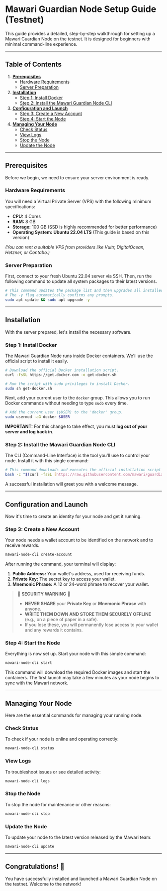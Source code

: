 # Mawari Guardian Node Setup Guide (Testnet)

This guide provides a detailed, step-by-step walkthrough for setting up a Mawari Guardian Node on the testnet. It is designed for beginners with minimal command-line experience.

---

## Table of Contents
1.  [**Prerequisites**](#prerequisites)
    -   [Hardware Requirements](#hardware-requirements)
    -   [Server Preparation](#server-preparation)
2.  [**Installation**](#installation)
    -   [Step 1: Install Docker](#step-1-install-docker)
    -   [Step 2: Install the Mawari Guardian Node CLI](#step-2-install-the-mawari-guardian-node-cli)
3.  [**Configuration and Launch**](#configuration-and-launch)
    -   [Step 3: Create a New Account](#step-3-create-a-new-account)
    -   [Step 4: Start the Node](#step-4-start-the-node)
4.  [**Managing Your Node**](#managing-your-node)
    -   [Check Status](#check-status)
    -   [View Logs](#view-logs)
    -   [Stop the Node](#stop-the-node)
    -   [Update the Node](#update-the-node)

---

## Prerequisites

Before we begin, we need to ensure your server environment is ready.

### Hardware Requirements

You will need a Virtual Private Server (VPS) with the following minimum specifications:

-   **CPU:** 4 Cores
-   **RAM:** 8 GB
-   **Storage:** 100 GB (SSD is highly recommended for better performance)
-   **Operating System:** **Ubuntu 22.04 LTS** (This guide is based on this version)

*(You can rent a suitable VPS from providers like Vultr, DigitalOcean, Hetzner, or Contabo.)*

### Server Preparation

First, connect to your fresh Ubuntu 22.04 server via SSH. Then, run the following command to update all system packages to their latest versions.

```bash
# This command updates the package list and then upgrades all installed packages.
# The -y flag automatically confirms any prompts.
sudo apt update && sudo apt upgrade -y
```

---

## Installation

With the server prepared, let's install the necessary software.

### Step 1: Install Docker

The Mawari Guardian Node runs inside Docker containers. We'll use the official script to install it easily.

```bash
# Download the official Docker installation script.
curl -fsSL https://get.docker.com -o get-docker.sh

# Run the script with sudo privileges to install Docker.
sudo sh get-docker.sh
```

Next, add your current user to the `docker` group. This allows you to run Docker commands without needing to type `sudo` every time.

```bash
# Add the current user ($USER) to the 'docker' group.
sudo usermod -aG docker $USER
```

**IMPORTANT:** For this change to take effect, you must **log out of your server and log back in**.

### Step 2: Install the Mawari Guardian Node CLI

The CLI (Command-Line Interface) is the tool you'll use to control your node. Install it with this single command:

```bash
# This command downloads and executes the official installation script from Mawari's GitHub repository.
bash -c "$(curl -fsSL [https://raw.githubusercontent.com/mawari/guardian-node-cli/main/install.sh](https://raw.githubusercontent.com/mawari/guardian-node-cli/main/install.sh))"
```

A successful installation will greet you with a welcome message.

---

## Configuration and Launch

Now it's time to create an identity for your node and get it running.

### Step 3: Create a New Account

Your node needs a wallet account to be identified on the network and to receive rewards.

```bash
mawari-node-cli create-account
```

After running the command, your terminal will display:
1.  **Public Address:** Your wallet's address, used for receiving funds.
2.  **Private Key:** The secret key to access your wallet.
3.  **Mnemonic Phrase:** A 12 or 24-word phrase to recover your wallet.

> 🚨 **SECURITY WARNING** 🚨
>
> - **NEVER SHARE** your **Private Key** or **Mnemonic Phrase** with anyone.
> - **WRITE THEM DOWN AND STORE THEM SECURELY OFFLINE** (e.g., on a piece of paper in a safe).
> - If you lose these, you will permanently lose access to your wallet and any rewards it contains.

### Step 4: Start the Node

Everything is now set up. Start your node with this simple command:

```bash
mawari-node-cli start
```

This command will download the required Docker images and start the containers. The first launch may take a few minutes as your node begins to sync with the Mawari network.

---

## Managing Your Node

Here are the essential commands for managing your running node.

### Check Status

To check if your node is online and operating correctly:

```bash
mawari-node-cli status
```

### View Logs

To troubleshoot issues or see detailed activity:

```bash
mawari-node-cli logs
```

### Stop the Node

To stop the node for maintenance or other reasons:

```bash
mawari-node-cli stop
```

### Update the Node

To update your node to the latest version released by the Mawari team:

```bash
mawari-node-cli update
```

---

## Congratulations! 🎉

You have successfully installed and launched a Mawari Guardian Node on the testnet. Welcome to the network!
````
